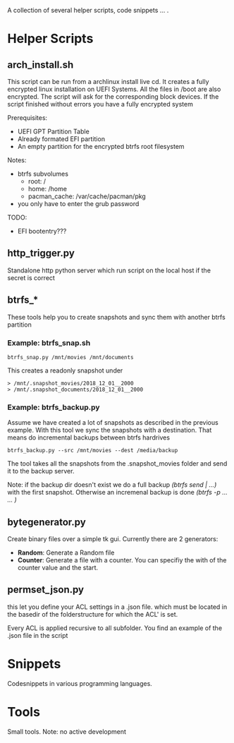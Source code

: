 A collection of several helper scripts, code snippets ... .  

# Helper Scripts

## arch_install.sh
This script can be run from a archlinux install live cd. It creates a fully encrypted linux installation on UEFI Systems. All the files in /boot are also encrypted.
The script will ask for the corresponding block devices. If the script finished without errors you have a fully encrypted system

Prerequisites:
* UEFI GPT Partition Table
* Already formated EFI partition 
* An empty partition for the encrypted btrfs root filesystem

Notes:
* btrfs subvolumes
    * root: / 
    * home: /home
    * pacman_cache: /var/cache/pacman/pkg
* you only have to enter the grub password

TODO:
* EFI bootentry???

## http_trigger.py
Standalone http python server which run script on the local host if the secret is correct

## btrfs_*
These tools help you to create snapshots and sync them with another btrfs partition

### Example: btrfs_snap.sh
```
btrfs_snap.py /mnt/movies /mnt/documents
```
This creates a  readonly snapshot under 
```
> /mnt/.snapshot_movies/2018_12_01__2000
> /mnt/.snapshot_documents/2018_12_01__2000
```

### Example: btrfs_backup.py
Assume we have created a lot of snapshots as described in the previous example. With this tool we sync the snapshots with a destination.
That means do incremental backups between btrfs hardrives
```
btrfs_backup.py --src /mnt/movies --dest /media/backup
```
The tool takes all the snapshots from the .snapshot_movies folder and send it to the backup server.

Note: if the backup dir doesn't exist we do a full backup *(btrfs send | ...)* with the first snapshot. Otherwise an incremenal backup is done *(btrfs -p ... ... )*

## bytegenerator.py
Create binary files over a simple tk gui.
Currently there are 2 generators:
* **Random**: Generate a Random file
* **Counter**: Generate a file with a counter. You can specifiy the with of the counter value and the start.

## permset_json.py
this let you define your ACL settings in a .json file. which must be located in the basedir of the folderstructure for which the ACL' is set. 

Every ACL is applied recursive to all subfolder. You find an example of the .json file in the script

# Snippets
Codesnippets in various programming languages.

# Tools
Small tools. 
Note: no active development



